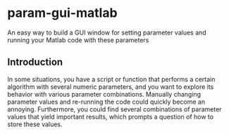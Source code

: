 # param-gui-matlab
An easy way to build a GUI window for setting parameter values and running your Matlab code with these parameters

## Introduction
In some situations, you have a script or function that performs a certain algorithm with several numeric parameters, and you want to explore its behavior with various parameter combinations. Manually changing parameter values and re-running the code could quickly become an annoying. Furthermore, you could find several combinations of parameter values that yield important results, which prompts a question of how to store these values.

